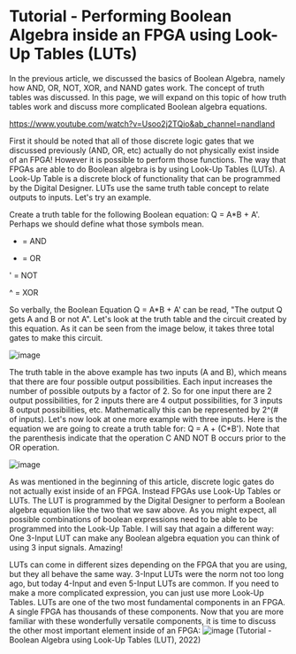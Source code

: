 # Tutorial - Performing Boolean Algebra inside an FPGA using Look-Up Tables (LUTs)

In the previous article, we discussed the basics of Boolean Algebra, namely how AND, OR, NOT, XOR, and NAND gates work. The concept of truth tables was discussed. In this page, we will expand on this topic of how truth tables work and discuss more complicated Boolean algebra equations.

https://www.youtube.com/watch?v=Usoo2j2TQio&ab_channel=nandland

First it should be noted that all of those discrete logic gates that we discussed previously (AND, OR, etc) actually do not physically exist inside of an FPGA! However it is possible to perform those functions. The way that FPGAs are able to do Boolean algebra is by using Look-Up Tables (LUTs). A Look-Up Table is a discrete block of functionality that can be programmed by the Digital Designer. LUTs use the same truth table concept to relate outputs to inputs. Let's try an example.

Create a truth table for the following Boolean equation: Q = A*B + A'. Perhaps we should define what those symbols mean.

* = AND

+ = OR

' = NOT

^ = XOR

So verbally, the Boolean Equation Q = A*B + A' can be read, "The output Q gets A and B or not A". Let's look at the truth table and the circuit created by this equation. As it can be seen from the image below, it takes three total gates to make this circuit.

![image](https://user-images.githubusercontent.com/52580367/152701830-7a33b913-702f-4e66-86ea-96dc9b93b582.png)

The truth table in the above example has two inputs (A and B), which means that there are four possible output possibilities. Each input increases the number of possible outputs by a factor of 2. So for one input there are 2 output possibilities, for 2 inputs there are 4 output possibilities, for 3 inputs 8 output possibilities, etc. Mathematically this can be represented by 2^(# of inputs). Let's now look at one more example with three inputs. Here is the equation we are going to create a truth table for: Q = A + (C*B'). Note that the parenthesis indicate that the operation C AND NOT B occurs prior to the OR operation.

![image](https://user-images.githubusercontent.com/52580367/152701847-544b131c-2209-4125-b8ea-087022e3645b.png)

As was mentioned in the beginning of this article, discrete logic gates do not actually exist inside of an FPGA. Instead FPGAs use Look-Up Tables or LUTs. The LUT is programmed by the Digital Designer to perform a Boolean algebra equation like the two that we saw above. As you might expect, all possible combinations of boolean expressions need to be able to be programmed into the Look-Up Table. I will say that again a different way: One 3-Input LUT can make any Boolean algebra equation you can think of using 3 input signals. Amazing!

LUTs can come in different sizes depending on the FPGA that you are using, but they all behave the same way. 3-Input LUTs were the norm not too long ago, but today 4-Input and even 5-Input LUTs are common. If you need to make a more complicated expression, you can just use more Look-Up Tables. LUTs are one of the two most fundamental components in an FPGA. A single FPGA has thousands of these components. Now that you are more familiar with these wonderfully versatile components, it is time to discuss the other most important element inside of an FPGA:
![image](https://user-images.githubusercontent.com/52580367/152701866-0419adb9-8900-4317-8ddf-aebac21473fc.png)
(Tutorial - Boolean Algebra using Look-Up Tables (LUT), 2022)
